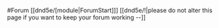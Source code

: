 #Forum
[[dnd5e/[module\|ForumStart]]]
[[dnd5e/!\|please do not alter this page if you want to keep your forum working --]]